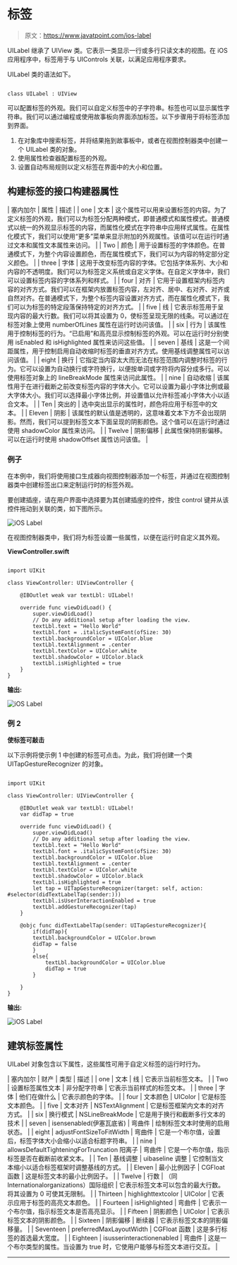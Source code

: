 # 标签

> 原文：<https://www.javatpoint.com/ios-label>

UILabel 继承了 UIView 类。它表示一类显示一行或多行只读文本的视图。在 iOS 应用程序中，标签用于与 UIControls 关联，以满足应用程序要求。

UILabel 类的语法如下。

```

class UILabel : UIView

```

可以配置标签的外观。我们可以自定义标签中的子字符串。标签也可以显示属性字符串。我们可以通过编程或使用故事板向界面添加标签。以下步骤用于将标签添加到界面。

1.  在对象库中搜索标签，并将结果拖到故事板中，或者在视图控制器类中创建一个 UILabel 类的对象。
2.  使用属性检查器配置标签的外观。
3.  设置自动布局规则以定义标签在界面中的大小和位置。

## 构建标签的接口构建器属性

| 塞内加尔 | 属性 | 描述 |
| one | 文本 | 这个属性可以用来设置标签的内容。为了定义标签的外观，我们可以为标签分配两种模式，即普通模式和属性模式。普通模式以统一的外观显示标签的内容，而属性化模式在字符串中应用样式属性。在属性化模式下，我们可以使用“更多”菜单来显示附加的外观属性。该值可以在运行时通过文本和属性文本属性来访问。 |
| Two | 颜色 | 用于设置标签的字体颜色。在普通模式下，为整个内容设置颜色，而在属性模式下，我们可以为内容的特定部分定义颜色。 |
| three | 字体 | 这用于改变标签内容的字体。它包括字体系列、大小和内容的不透明度。我们可以为标签定义系统或自定义字体。在自定义字体中，我们可以设置标签内容的字体系列和样式。 |
| four | 对齐 | 它用于设置框架内标签内容的对齐方式。我们可以在框架内放置标签内容，左对齐、居中、右对齐、对齐或自然对齐。在普通模式下，为整个标签内容设置对齐方式，而在属性化模式下，我们可以为标签的特定段落保持特定的对齐方式。 |
| five | 线 | 它表示标签用于呈现内容的最大行数。我们可以将其设置为 0，使标签呈现无限的线条。可以通过在标签对象上使用 numberOfLines 属性在运行时访问该值。 |
| six | 行为 | 该属性用于控制标签的行为。“已启用”和高亮显示控制标签的外观。可以在运行时分别使用 isEnabled 和 isHighlighted 属性来访问这些值。 |
| seven | 基线 | 这是一个间距属性，用于控制启用自动收缩时标签的垂直对齐方式。使用基线调整属性可以访问该值。 |
| eight | 换行 | 它指定当内容太大而无法在标签范围内调整时标签的行为。它可以设置为自动换行或字符换行，以便按单词或字符将内容分成多行。可以使用标签对象上的 lineBreakMode 属性来访问此属性。 |
| nine | 自动收缩 | 该属性用于在进行截断之前改变标签内容的字体大小。它可以设置为最小字体比例或最大字体大小。我们可以选择最小字体比例，并设置值以允许标签减小字体大小以适合文本。 |
| Ten | 突出的 | 选中突出显示的属性时，颜色将应用于标签中的文本。 |
| Eleven | 阴影 | 该属性的默认值是透明的，这意味着文本下方不会出现阴影。然而，我们可以提到标签文本下面呈现的阴影颜色。这个值可以在运行时通过使用 shadowColor 属性来访问。 |
| Twelve | 阴影偏移 | 此属性保持阴影偏移。可以在运行时使用 shadowOffset 属性访问该值。 |

### 例子

在本例中，我们将使用接口生成器向视图控制器添加一个标签，并通过在视图控制器类中创建标签出口来定制运行时的标签外观。

要创建插座，请在用户界面中选择要为其创建插座的控件，按住 control 键并从该控件拖动到关联的类，如下图所示。

![iOS Label](img/5b676d2383f82fb21f948ffdf3e7dd5f.png)

在视图控制器类中，我们将为标签设置一些属性，以便在运行时自定义其外观。

**ViewController.swift**

```

import UIKit

class ViewController: UIViewController {

    @IBOutlet weak var textLbl: UILabel!

    override func viewDidLoad() {
        super.viewDidLoad()
        // Do any additional setup after loading the view.
        textLbl.text = "Hello World"
        textLbl.font = .italicSystemFont(ofSize: 30)
        textLbl.backgroundColor = UIColor.blue
        textLbl.textAlignment = .center
        textLbl.textColor = UIColor.white
        textLbl.shadowColor = UIColor.black
        textLbl.isHighlighted = true
    }
}

```

**输出:**

![iOS Label](img/c57e61984b6db4c6baa9671831e3bd2a.png)

### 例 2

**使标签可敲击**

以下示例将使示例 1 中创建的标签可点击。为此，我们将创建一个类 UITapGestureRecognizer 的对象。

```

import UIKit

class ViewController: UIViewController {

    @IBOutlet weak var textLbl: UILabel!
    var didTap = true

    override func viewDidLoad() {
        super.viewDidLoad()
        // Do any additional setup after loading the view.
        textLbl.text = "Hello World"
        textLbl.font = .italicSystemFont(ofSize: 30)
        textLbl.backgroundColor = UIColor.blue
        textLbl.textAlignment = .center
        textLbl.textColor = UIColor.white
        textLbl.shadowColor = UIColor.black
        textLbl.isHighlighted = true
        let tap = UITapGestureRecognizer(target: self, action: #selector(didTextLabelTap(sender:)))
        textLbl.isUserInteractionEnabled = true
        textLbl.addGestureRecognizer(tap)
    }

    @objc func didTextLabelTap(sender: UITapGestureRecognizer){
        if(didTap){
        textLbl.backgroundColor = UIColor.brown
        didTap = false
        }
        else{
            textLbl.backgroundColor = UIColor.blue
            didTap = true
        }

    }
}

```

**输出:**

![iOS Label](img/dea3da6575c2098ce8628eec0f23dda3.png)

## 建筑标签属性

UILabel 对象包含以下属性，这些属性可用于自定义标签的运行时行为。

| 塞内加尔 | 财产 | 类型 | 描述 |
| one | 文本 | 线 | 它表示当前标签文本。 |
| Two | 设置标签属性文本 | 非分配字符串 | 它表示当前样式的标签文本。 |
| three | 字体 | 他们在做什么 | 它表示颜色的字体。 |
| four | 文本颜色 | UIColor | 它是标签文本颜色。 |
| five | 文本对齐 | NSTextAlignment | 它是标签框架内文本的对齐方式。 |
| six | 换行模式 | NSLineBreakMode | 它是用于换行和截断多行文本的技术 |
| seven | isensenabled(伊塞瓦底省) | 弯曲件 | 绘制标签文本时使用的启用状态。 |
| eight | adjustFontSizeToFitWidth | 弯曲件 | 它是一个布尔值，设置后，标签字体大小会缩小以适合标题字符串。 |
| nine | allowsDefaultTighteningForTruncation 阳离子 | 弯曲件 | 它是一个布尔值，指示标签是否在截断前收紧文本。 |
| Ten | 基线调整 | uibaseline 调整 | 它控制当文本缩小以适合标签框架时调整基线的方式。 |
| Eleven | 最小比例因子 | CGFloat 函数 | 这是标签文本的最小比例因子。 |
| Twelve | 行数 | （同 Internationalorganizations）国际组织 | 它表示标签文本可以包含的最大行数。将其设置为 0 可使其无限制。 |
| Thirteen | highlighttextcolor | UIColor | 它表示应用于标签的高亮文本颜色。 |
| Fourteen | isHighlighted | 弯曲件 | 它表示一个布尔值，指示标签文本是否高亮显示。 |
| Fifteen | 阴影颜色 | UIColor | 它表示标签文本的阴影颜色。 |
| Sixteen | 阴影偏移 | 断续器 | 它表示标签文本的阴影偏移量。 |
| Seventeen | preferredMaxLayoutWidth | CGFloat 函数 | 这是多行标签的首选最大宽度。 |
| Eighteen | isusserinteractionenabled | 弯曲件 | 这是一个布尔类型的属性。当设置为 true 时，它使用户能够与标签文本进行交互。 |

* * *